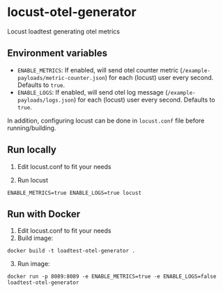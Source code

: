 # locust-otel-generator
Locust loadtest generating otel metrics

## Environment variables
- `ENABLE_METRICS`: If enabled, will send otel counter metric (`/example-payloads/metric-counter.json`) for each (locust) user every second. Defaults to `true`.
- `ENABLE_LOGS`: If enabled, will send otel log message (`/example-payloads/logs.json`) for each (locust) user every second. Defaults to `true`.

In addition, configuring locust can be done in `locust.conf` file before running/building.

## Run locally
1. Edit locust.conf to fit your needs

2. Run locust
```
ENABLE_METRICS=true ENABLE_LOGS=true locust
```

## Run with Docker
1. Edit locust.conf to fit your needs
2. Build image:
```
docker build -t loadtest-otel-generator .
```
3. Run image:
```
docker run -p 8089:8089 -e ENABLE_METRICS=true -e ENABLE_LOGS=false loadtest-otel-generator
```